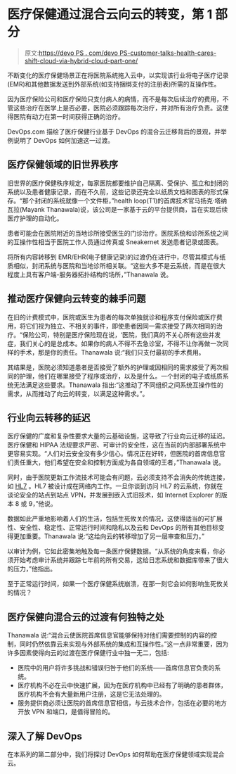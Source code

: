 # 医疗保健通过混合云向云的转变，第 1 部分

> 原文:[https://devo PS . com/devo PS-customer-talks-health-cares-shift-cloud-via-hybrid-cloud-part-one/](https://devops.com/devops-customer-talks-health-cares-shift-cloud-via-hybrid-cloud-part-one/)

不断变化的医疗保健场景正在将医院系统拖入云中，以实现该行业将电子医疗记录(EMR)和其他数据发送到外部系统(如支持捆绑支付的注册表)所需的互操作性。

因为医疗保险公司和医疗保险只支付病人的病情，而不是每次后续治疗的费用，不管这些治疗在医学上是否必要，医院必须跟踪每次治疗，并对所有治疗负责。这使得医院有动力在第一时间获得正确的治疗。

DevOps.com 描绘了医疗保健行业基于 DevOps 的混合云迁移背后的景观，并举例说明了 DevOps 如何加速这一过渡。

## 医疗保健领域的旧世界秩序

旧世界的医疗保健秩序规定，每家医院都要维护自己隔离、受保护、孤立和封闭的系统以及患者健康记录，而在不久前，这些记录还完全以纸质文档和图表的形式保存。“那个封闭的系统就像一个文件柜，”health loop(T1)的首席技术官马扬克·塔纳瓦拉(Mayank Thanawala)说，该公司是一家基于云的平台提供商，旨在实现后续医疗护理的自动化。

患者可能会在医院附近的当地诊所接受医生的门诊治疗。医院系统和诊所系统之间的互操作性相当于医院工作人员通过传真或 Sneakernet 发送患者记录或图表。

将所有内容转移到 EMR/EHR(电子健康记录)的过渡仍在进行中，尽管其模式与纸质相似，封闭系统与医院和当地诊所相关联。“这些大多不是云系统，而是在很大程度上具有客户端-服务器拓扑结构的场所，”Thanawala 说。

## 推动医疗保健向云转变的棘手问题

在旧的计费模式中，医院或医生为患者的每次单独就诊和程序支付保险或医疗费用，将它们视为独立、不相关的事件，即使患者因同一需求接受了两次相同的治疗。“保险公司，特别是医疗保险现在说，‘医院，我们真的不关心所有这些并发症，我们关心的是总成本。如果你的病人不得不去急诊室，不得不让你再做一次同样的手术，那是你的责任。Thanawala 说:“我们只支付最初的手术费用。

其结果是，医院必须知道患者是否接受了额外的护理或因相同的需求接受了两次相同的护理，他们在哪里接受了程序或治疗，以及是什么。一个封闭的电子或纸质系统无法满足这些要求。Thanawala 指出:“这推动了不同组织之间系统互操作性的需求，从而推动了向云的转变，以满足这种需求。”。

## 行业向云转移的延迟

医疗保健的广度和复杂性要求大量的云基础设施，这导致了行业向云迁移的延迟。医疗保健和 HIPAA 法规要求严密、可审计的安全性，这在当前的内部部署系统中更容易实现。“人们对云安全没有多少信心。情况正在好转，但医院的首席信息官们责任重大，他们希望在安全和控制方面成为各自领域的王者，”Thanawala 说。

同时，由于医院更新工作流技术可能会有问题，云必须支持不会消失的传统连接，如 [HL7](http://www.hl7.org/implement/standards/) 。HL7 被设计成在网络内工作。一旦你谈到访问 HL7 的云系统，你就在谈论安全的站点到站点 VPN，并发展到嵌入式旧技术，如 Internet Explorer 的版本 8 或 9，”他说。

数据如此严重地影响着人们的生活，包括生死攸关的情况，这使得适当的可扩展性、安全性、稳定性、正常运行时间和隐私以及云和 DevOps 的所有其他目标变得更加重要。Thanawala 说:“这给向云的转移增加了另一层审查和压力。”

以审计为例，它如此密集地触及每一条医疗保健数据。“从系统的角度来看，你必须开始考虑审计系统并跟踪七年前的所有交易，这给日志系统和数据库带来了很大的压力，”他指出。

至于正常运行时间，如果一个医疗保健系统崩溃，在那一刻它会如何影响生死攸关的情况？

## 医疗保健向混合云的过渡有何独特之处

Thanawala 说:“混合云使医院首席信息官能够保持对他们需要控制的内容的控制，同时仍然依靠云来实现与外部系统的集成和互操作性。”这一点非常重要，因为许多因素使得向云的过渡在医疗保健行业中独一无二，包括:

*   医院中的用户将许多挑战和错误归咎于他们的系统——首席信息官负责的系统。
*   医疗机构不必在云中快速扩展，因为在医疗机构中已经有了明确的患者群体，医疗机构不会有大量新用户注册，这是它无法处理的。
*   服务提供商必须让医院的首席信息官相信，与云技术合作，包括在必要的地方开放 VPN 和端口，是值得冒险的。

## 深入了解 DevOps

在本系列的第二部分中，我们将探讨 DevOps 如何帮助在医疗保健领域实现混合云。